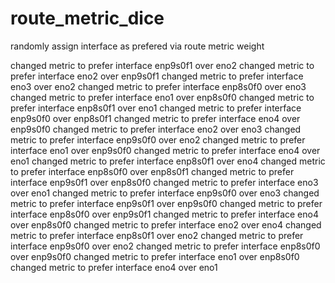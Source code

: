 # route_metric_dice
randomly assign interface as prefered via route metric weight


changed metric to prefer interface enp9s0f1 over eno2
changed metric to prefer interface eno2 over enp9s0f1
changed metric to prefer interface eno3 over eno2
changed metric to prefer interface enp8s0f0 over eno3
changed metric to prefer interface eno1 over enp8s0f0
changed metric to prefer interface enp8s0f1 over eno1
changed metric to prefer interface enp9s0f0 over enp8s0f1
changed metric to prefer interface eno4 over enp9s0f0
changed metric to prefer interface eno2 over eno3
changed metric to prefer interface enp9s0f0 over eno2
changed metric to prefer interface eno1 over enp9s0f0
changed metric to prefer interface eno4 over eno1
changed metric to prefer interface enp8s0f1 over eno4
changed metric to prefer interface enp8s0f0 over enp8s0f1
changed metric to prefer interface enp9s0f1 over enp8s0f0
changed metric to prefer interface eno3 over eno1
changed metric to prefer interface enp9s0f0 over eno3
changed metric to prefer interface enp9s0f1 over enp9s0f0
changed metric to prefer interface enp8s0f0 over enp9s0f1
changed metric to prefer interface eno4 over enp8s0f0
changed metric to prefer interface eno2 over eno4
changed metric to prefer interface enp8s0f1 over eno2
changed metric to prefer interface enp9s0f0 over eno2
changed metric to prefer interface enp8s0f0 over enp9s0f0
changed metric to prefer interface eno1 over enp8s0f0
changed metric to prefer interface eno4 over eno1
